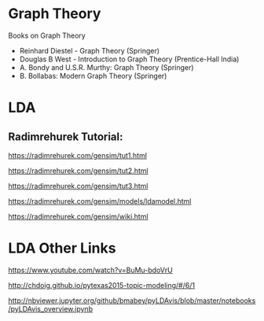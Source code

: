 # Graph Theory
Books on Graph Theory
- Reinhard Diestel - Graph Theory (Springer)
- Douglas B West - Introduction to Graph Theory (Prentice-Hall India)
- A. Bondy and U.S.R. Murthy: Graph Theory (Springer)
- B. Bollabas: Modern Graph Theory (Springer)


# LDA

Radimrehurek Tutorial:
---------------------
https://radimrehurek.com/gensim/tut1.html

https://radimrehurek.com/gensim/tut2.html

https://radimrehurek.com/gensim/tut3.html

https://radimrehurek.com/gensim/models/ldamodel.html

https://radimrehurek.com/gensim/wiki.html

# LDA Other Links

https://www.youtube.com/watch?v=BuMu-bdoVrU

http://chdoig.github.io/pytexas2015-topic-modeling/#/6/1

http://nbviewer.jupyter.org/github/bmabey/pyLDAvis/blob/master/notebooks/pyLDAvis_overview.ipynb
